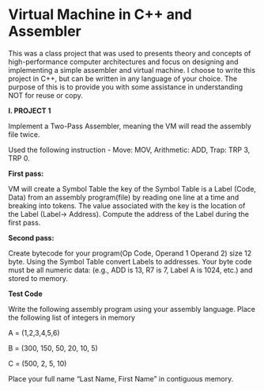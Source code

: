 # Virtual Machine in C++ and Assembler
This was a class project that was used to presents theory and concepts of high-performance computer architectures and focus on designing and implementing a simple assembler and virtual machine. I choose to write this project in C++, but can be written in any language of your choice.  The purpose of this is to provide you with some assistance in understanding NOT for reuse or copy.

**I. PROJECT 1**
  
  Implement a Two-Pass Assembler, meaning the VM will read the assembly file twice. 
  
  Used the following instruction - Move: MOV, Arithmetic: ADD, Trap: TRP 3, TRP 0. 
  
  **First pass:**
  
  VM  will create a Symbol Table the key of the Symbol Table is a Label (Code, Data) from an assembly program(file) by reading one line at a time and breaking into tokens. The       value associated with the key is the location of the Label (Label-> Address). Compute the address of the Label during the first pass.  
  
  **Second pass:**
  
  Create bytecode for your program(Op Code, Operand 1 Operand 2) size 12 byte. Using the Symbol Table convert Labels to addresses. Your byte code must be all numeric data: (e.g.,   ADD is 13, R7 is 7, Label A is 1024, etc.) and stored to memory.
  
  **Test Code**
  
  Write the following assembly program using your assembly language.
  Place the following list of integers in memory 
  
  A = (1,2,3,4,5,6)
  
  B = (300, 150, 50, 20, 10, 5)
  
  C = (500, 2, 5, 10)
  
  Place your full name “Last Name, First Name” in contiguous memory.
  
